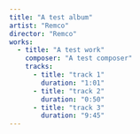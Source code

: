 ```yaml
---
title: "A test album"
artist: "Remco"
director: "Remco"
works:
  - title: "A test work"
    composer: "A test composer"
    tracks:
      - title: "track 1"
        duration: "1:01"
      - title: "track 2"
        duration: "0:50"
      - title: "track 3"
        duration: "9:45"
---
```


